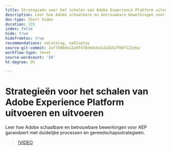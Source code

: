 ```yaml
---
title: Strategieën voor het schalen van Adobe Experience Platform uitvoeren en uitvoeren
description: Leer hoe Adobe schaalbare en betrouwbare bewerkingen voor AEP garandeert met duidelijke processen en gereedschapsstrategieën.
doc-type: Short Video
duration: 135
index: false
hide: true
hidefromtoc: true
recommendations: noCatalog, noDisplay
source-git-commit: 2af7500de12a9fd78e64c6a12a42b2fbbf121eba
workflow-type: tm+mt
source-wordcount: '50'
ht-degree: 0%

---
```



# Strategieën voor het schalen van Adobe Experience Platform uitvoeren en uitvoeren

Leer hoe Adobe schaalbare en betrouwbare bewerkingen voor AEP garandeert met duidelijke processen en gereedschapsstrategieën.

<!-- 62_S655_3442541_134_run-and-operate-strategies-for-scaling-adobe-experience-platform -->
>[!VIDEO](https://video.tv.adobe.com/v/3458255/?learn=on&enablevpops=true)
